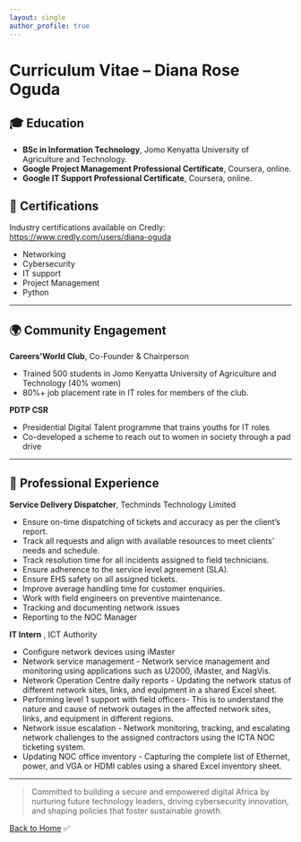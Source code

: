 ```yaml
---
layout: single
author_profile: true
---
```


# Curriculum Vitae – Diana Rose Oguda


## 🎓 Education
  
- **BSc in Information Technology**, Jomo Kenyatta University of Agriculture and Technology.
- **Google Project Management Professional Certificate**, Coursera, online.
- **Google IT Support Professional Certificate**, Coursera, online.


## 📜 Certifications

Industry certifications available on Credly: https://www.credly.com/users/diana-oguda

- Networking
- Cybersecurity
- IT support
- Project Management
- Python

---

## 🌍 Community Engagement

**Careers'World Club**, Co-Founder & Chairperson    
- Trained 500 students in Jomo Kenyatta University of Agriculture and Technology (40% women)  
- 80%+ job placement rate in IT roles for members of the club.    

**PDTP CSR** 
- Presidential Digital Talent programme that trains youths for IT roles
- Co-developed a scheme to reach out to women in society through a pad drive 

---

## 💼 Professional Experience

**Service Delivery Dispatcher**, Techminds Technology Limited
- Ensure on-time dispatching of tickets and accuracy as per the client’s report.  
- Track all requests and align with available resources to meet clients’ needs and schedule.  
- Track resolution time for all incidents assigned to field technicians.
- Ensure adherence to the service level agreement (SLA).
- Ensure EHS safety on all assigned tickets.  
- Improve average handling time for customer enquiries.
- Work with field engineers on preventive maintenance.  
- Tracking and documenting network issues
- Reporting to the NOC Manager


 **IT Intern** , ICT Authority  
- Configure network devices using iMaster
- Network service management - Network service management and monitoring using applications such as U2000, iMaster, and NagVis.
- Network Operation Centre daily reports - Updating the network status of different network sites, links, and equipment in a shared Excel sheet.
- Performing level 1 support with field officers- This is to understand the nature and cause of network outages in the affected network sites, links, and equipment in different regions.
- Network issue escalation - Network monitoring, tracking, and escalating network challenges to the assigned contractors using the ICTA NOC ticketing system.
- Updating NOC office inventory - Capturing the complete list of Ethernet, power, and VGA or HDMI cables using a shared Excel inventory sheet.


---

> Committed to building a secure and empowered digital Africa by nurturing future technology leaders, driving cybersecurity innovation, and shaping policies that foster sustainable growth.

[Back to Home](/)
✅
